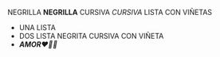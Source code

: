 NEGRILLA
**NEGRILLA**
CURSIVA *CURSIVA*
LISTA CON VIÑETAS
+ UNA LISTA
+ DOS LISTA
NEGRITA CURSIVA CON VIÑETA
+ ***AMOR❤👩‍🎨***